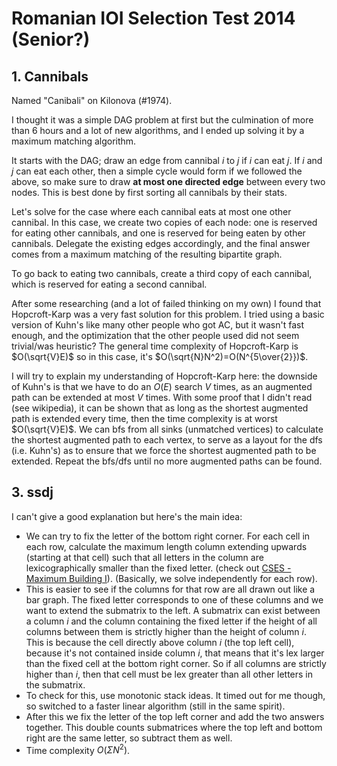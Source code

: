 # Romanian IOI Selection Test 2014 (Senior?)

## 1. Cannibals
Named "Canibali" on Kilonova (#1974).

I thought it was a simple DAG problem at first but the culmination of more than 6 hours and a lot of new algorithms, and I ended up solving it by a maximum matching algorithm.

It starts with the DAG; draw an edge from cannibal $i$ to $j$ if $i$ can eat $j$. If $i$ and $j$ can eat each other, then a simple cycle would form if we followed the above, so make sure to draw <b>at most one directed edge</b> between every two nodes. This is best done by first sorting all cannibals by their stats.

Let's solve for the case where each cannibal eats at most one other cannibal. In this case, we create two copies of each node: one is reserved for eating other cannibals, and one is reserved for being eaten by other cannibals. Delegate the existing edges accordingly, and the final answer comes from a maximum matching of the resulting bipartite graph.

To go back to eating two cannibals, create a third copy of each cannibal, which is reserved for eating a second cannibal.

After some researching (and a lot of failed thinking on my own) I found that Hopcroft-Karp was a very fast solution for this problem. I tried using a basic version of Kuhn's like many other people who got AC, but it wasn't fast enough, and the optimization that the other people used did not seem trivial/was heuristic? The general time complexity of Hopcroft-Karp is $O(\sqrt{V}E)$ so in this case, it's $O(\sqrt{N}N^2)=O(N^{5\over{2}})$.

I will try to explain my understanding of Hopcroft-Karp here: the downside of Kuhn's is that we have to do an $O(E)$ search $V$ times, as an augmented path can be extended at most $V$ times. With some proof that I didn't read (see wikipedia), it can be shown that as long as the shortest augmented path is extended every time, then the time complexity is at worst $O(\sqrt{V}E)$. We can bfs from all sinks (unmatched vertices) to calculate the shortest augmented path to each vertex, to serve as a layout for the dfs (i.e. Kuhn's) as to ensure that we force the shortest augmented path to be extended. Repeat the bfs/dfs until no more augmented paths can be found.

## 3. ssdj
I can't give a good explanation but here's the main idea:
 - We can try to fix the letter of the bottom right corner. For each cell in each row, calculate the maximum length column extending upwards (starting at that cell) such that all letters in the column are lexicographically smaller than the fixed letter. (check out [CSES - Maximum Building I](https://cses.fi/problemset/task/1147/)). (Basically, we solve independently for each row).
 - This is easier to see if the columns for that row are all drawn out like a bar graph. The fixed letter corresponds to one of these columns and we want to extend the submatrix to the left. A submatrix can exist between a column $i$ and the column containing the fixed letter if the height of all columns between them is strictly higher than the height of column $i$. This is because the cell directly above column $i$ (the top left cell), because it's not contained inside column $i$, that means that it's lex larger than the fixed cell at the bottom right corner. So if all columns are strictly higher than $i$, then that cell must be lex greater than all other letters in the submatrix.
 - To check for this, use monotonic stack ideas. It timed out for me though, so switched to a faster linear algorithm (still in the same spirit).
 - After this we fix the letter of the top left corner and add the two answers together. This double counts submatrices where the top left and bottom right are the same letter, so subtract them as well.
 - Time complexity $O(\Sigma{N^2})$.